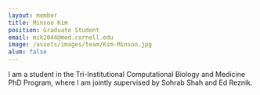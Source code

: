 ```yaml
---
layout: member
title: Minsoo Kim
position: Graduate Student
email: mik2044@med.cornell.edu
image: /assets/images/team/Kim-Minsoo.jpg
alum: false
---
```


I am a student in the Tri-Institutional Computational Biology and
Medicine PhD Program, where I am jointly supervised by Sohrab Shah and
Ed Reznik.
